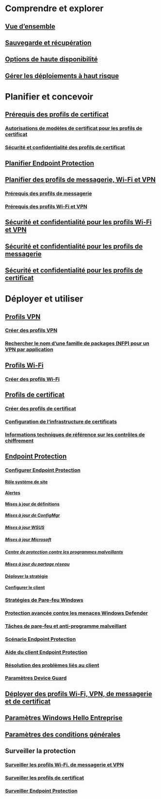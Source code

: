# Comprendre et explorer
## [Vue d’ensemble](understand\protect-data-and-site-infrastructure.md)
## [Sauvegarde et récupération](understand/backup-and-recovery.md)
## [Options de haute disponibilité](understand/high-availability-options.md)
## [Gérer les déploiements à haut risque](understand/settings-to-manage-high-risk-deployments.md)

# Planifier et concevoir
## [Prérequis des profils de certificat](plan-design/prerequisites-for-certificate-profiles.md)
### [Autorisations de modèles de certificat pour les profils de certificat](plan-design/planning-for-certificate-template-permissions.md)
### [Sécurité et confidentialité des profils de certificat](plan-design/security-and-privacy-for-certificate-profiles.md)

## [Planifier Endpoint Protection](plan-design/planning-for-endpoint-protection.md)

## [Planifier des profils de messagerie, Wi-Fi et VPN](plan-design/prerequisites-for-email-profiles.md)
### [Prérequis des profils de messagerie](plan-design/prerequisites-for-email-profiles.md)
### [Prérequis des profils Wi-Fi et VPN](plan-design/prerequisites-for-wifi-vpn-profiles.md)

## [Sécurité et confidentialité pour les profils Wi-Fi et VPN](plan-design/security-and-privacy-for-wifi-vpn-profiles.md)

## [Sécurité et confidentialité pour les profils de messagerie](plan-design/security-and-privacy-for-email-profiles.md)

## [Sécurité et confidentialité pour les profils de certificat](plan-design/security-and-privacy-for-certificate-profiles.md)

# Déployer et utiliser
## [Profils VPN](deploy-use/vpn-profiles.md)
### [Créer des profils VPN](deploy-use/create-vpn-profiles.md)
### [Rechercher le nom d’une famille de packages (NFP) pour un VPN par application](deploy-use/find-a-pfn-for-per-app-vpn.md)

## [Profils Wi-Fi](deploy-use/create-wifi-profiles.md)
### [Créer des profils Wi-Fi](deploy-use/create-wifi-profiles.md)

## [Profils de certificat](deploy-use/introduction-to-certificate-profiles.md)
### [Créer des profils de certificat](deploy-use/create-certificate-profiles.md)
### [Configuration de l’infrastructure de certificats](deploy-use/certificate-infrastructure.md)
### [Informations techniques de référence sur les contrôles de chiffrement](deploy-use/cryptographic-controls-technical-reference.md)

## [Endpoint Protection](deploy-use/endpoint-protection.md)
### [Configurer Endpoint Protection](deploy-use/endpoint-protection-configure.md)
#### [Rôle système de site](deploy-use/endpoint-protection-site-role.md)
#### [Alertes](deploy-use/endpoint-configure-alerts.md)
#### [Mises à jour de définitions](deploy-use/endpoint-definition-updates.md)
##### [Mises à jour de ConfigMgr](deploy-use/endpoint-definitions-configmgr.md)
##### [Mises à jour WSUS](deploy-use/endpoint-definitions-wsus.md)
##### [Mises à jour Microsoft](deploy-use/endpoint-definitions-microsoft-updates.md)
##### [Centre de protection contre les programmes malveillants](deploy-use/endpoint-definitions-protection-center.md)
##### [Mises à jour du partage réseau](deploy-use/endpoint-definitions-network.md)

#### [Déployer la stratégie](deploy-use/endpoint-antimalware-policies.md)
#### [Configurer le client](deploy-use/endpoint-protection-configure-client.md)

### [Stratégies de Pare-feu Windows](deploy-use/create-windows-firewall-policies.md)
### [Protection avancée contre les menaces Windows Defender](deploy-use/windows-defender-advanced-threat-protection.md)
### [Tâches de pare-feu et anti-programme malveillant](deploy-use/endpoint-antimalware-firewall.md)
### [Scénario Endpoint Protection](deploy-use/scenarios-endpoint-protection.md)
### [Aide du client Endpoint Protection](deploy-use/endpoint-protection-client-help.md)
### [Résolution des problèmes liés au client](deploy-use/troubleshoot-endpoint-client.md)
### [Paramètres Device Guard](deploy-use/use-device-guard-with-configuration-manager.md)

## [Déployer des profils Wi-Fi, VPN, de messagerie et de certificat](deploy-use/deploy-wifi-vpn-email-cert-profiles.md)
## [Paramètres Windows Hello Entreprise](deploy-use/windows-hello-for-business-settings.md)

## [Paramètres des conditions générales](../mdm/deploy-use/terms-and-conditions.md)

## Surveiller la protection
### [Surveiller les profils Wi-Fi, de messagerie et VPN](deploy-use/monitor-wifi-email-vpn-profiles.md)
### [Surveiller les profils de certificat](deploy-use/monitor-certificate-profiles.md)
### [Surveiller Endpoint Protection](deploy-use/monitor-endpoint-protection.md)
